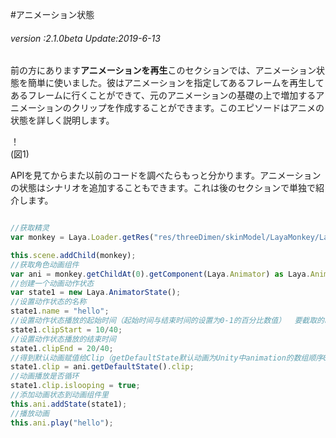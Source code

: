 #アニメーション状態

###### *version :2.1.0beta   Update:2019-6-13*

前の方にあります**アニメーションを再生**このセクションでは、アニメーション状態を簡単に使いました。彼はアニメーションを指定してあるフレームを再生してあるフレームに行くことができて、元のアニメーションの基礎の上で増加するアニメーションのクリップを作成することができます。このエピソードはアニメの状態を詳しく説明します。

！[](img/1.png)<br/>(図1)

APIを見てからまた以前のコードを調べたらもっと分かります。アニメーションの状態はシナリオを追加することもできます。これは後のセクションで単独で紹介します。


```typescript

//获取精灵
var monkey = Laya.Loader.getRes("res/threeDimen/skinModel/LayaMonkey/LayaMonkey.lh") as Laya.Sprite3D;

this.scene.addChild(monkey);
//获取角色动画组件
var ani = monkey.getChildAt(0).getComponent(Laya.Animator) as Laya.Animator;
//创建一个动画动作状态
var state1 = new Laya.AnimatorState();
//设置动作状态的名称
state1.name = "hello";
//设置动作状态播放的起始时间（起始时间与结束时间的设置为0-1的百分比数值）  要截取的时间点 / 动画的总时长
state1.clipStart = 10/40;
//设置动作状态播放的结束时间
state1.clipEnd = 20/40;
//得到默认动画赋值给Clip（getDefaultState默认动画为Unity中animation的数组顺序0下标的动画）
state1.clip = ani.getDefaultState().clip;
//动画播放是否循环
state1.clip.islooping = true;
//添加动画状态到动画组件里
this.ani.addState(state1);
//播放动画
this.ani.play("hello");
```


